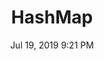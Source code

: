 ---
layout: post
title: "HashMap"
date: Jul 19, 2019 9:21 PM
image: 'http://i1.fuimg.com/693111/c0ff6b9d25b28bf1.jpg'
description: HashMap基本理解
tags:
- java
- data structure
twitter_text: Lorem ipsum dolor sit amet, consectetur adipisicing elit.
introduction: .
---